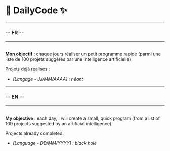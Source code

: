 
# 🍂 DailyCode ✨



---
### -- FR --

---

\
**Mon objectif** : chaque jours réaliser un petit programme rapide (parmi une liste de 100 projets suggérés par une intelligence artificielle) 

Projets déjà réalisés :

- *[Langage - JJ/MM/AAAA] : néant*


---
### -- EN --

---

\
**My objective** : each day, I will create a small, quick program (from a list of 100 projects suggested by an artificial intelligence).

Projects already completed:

- *[Language - DD/MM/YYYY] : black hole*